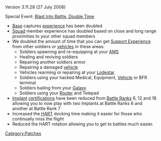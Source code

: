 Version 3.11.28 (27 July 2006)

Special Event: [Blast Into Battle, Double
Time](Blast_Into_Battle.md,_Double_Time)

- [Base](Facility.md) captures
  [experience](experience.md) has been doubled
- [Squad](Squad.md) member experience has doubled based on
  close and long range proximities to your other squad members
- We doubled the amount of time that you can get [Support
  Experience](Support_Experience_Points.md) from other
  soldiers or [vehicles](vehicle.md) in these areas:
  - Soldiers spawning and re-equipping at your
    [AMS](Advanced_Mobile_Station.md)
  - Healing and reviving soldiers
  - Repairing another soldiers armor
  - Repairing a damaged [vehicle](vehicle.md)
  - Vehicles rearming or repairing at your
    [Lodestar](Lodestar.md)
  - Soldiers using your hacked Medical, Equipment,
    [Vehicle](Vehicle.md) or BFR terminal
  - Soldiers bailing from your [Galaxy](Galaxy.md)
  - Soldiers using your [Router](Router.md) and Telepad
- [Implant](Implant.md)
  [certifications](certification.md) have been reduced from
  [Battle Ranks](Battle_Rank.md) 6, 12 and 18 allowing you to
  now play with two Implants at Battle Ranks 6 and another at Battle
  Rank 7
- Increased the [HART](HART.md) docking time making it easier
  for those who continually miss the flight
- Reduced the HART rotation allowing you to get to battles much
  easier.

[Category:Patches](Category:Patches.md)
